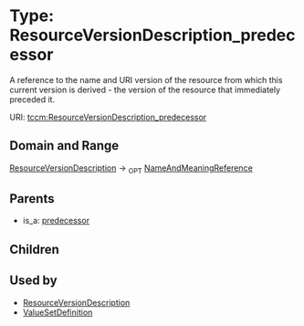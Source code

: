 
# Type: ResourceVersionDescription_predecessor


A reference to the name and URI version of the resource from which this current version is derived - the
version of the resource that immediately preceded it.

URI: [tccm:ResourceVersionDescription_predecessor](https://hotecosystem.org/tccm/ResourceVersionDescription_predecessor)


## Domain and Range

[ResourceVersionDescription](ResourceVersionDescription.md) ->  <sub>OPT</sub> [NameAndMeaningReference](NameAndMeaningReference.md)

## Parents

 *  is_a: [predecessor](predecessor.md)

## Children


## Used by

 * [ResourceVersionDescription](ResourceVersionDescription.md)
 * [ValueSetDefinition](ValueSetDefinition.md)
